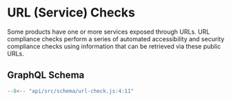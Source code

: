# URL (Service) Checks

Some products have one or more services exposed through URLs. URL compliance checks perform a series of automated accessibility and security compliance checks using information that can be retrieved via these public URLs.

## GraphQL Schema

```javascript
--8<-- "api/src/schema/url-check.js:4:11"
```